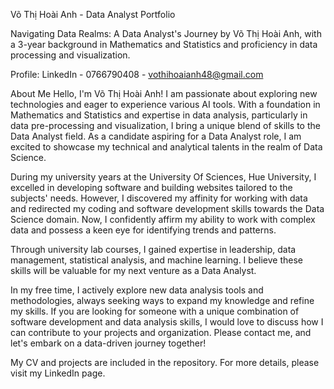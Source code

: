 Võ Thị Hoài Anh - Data Analyst Portfolio

Navigating Data Realms: A Data Analyst's Journey by Võ Thị Hoài Anh, with a 3-year background in Mathematics and Statistics and proficiency in data processing and visualization.

Profile: LinkedIn - 0766790408 - vothihoaianh48@gmail.com

About Me
Hello, I'm Võ Thị Hoài Anh! I am passionate about exploring new technologies and eager to experience various AI tools. With a foundation in Mathematics and Statistics and expertise in data analysis, particularly in data pre-processing and visualization, I bring a unique blend of skills to the Data Analyst field. As a candidate aspiring for a Data Analyst role, I am excited to showcase my technical and analytical talents in the realm of Data Science.

During my university years at the University Of Sciences, Hue University, I excelled in developing software and building websites tailored to the subjects' needs. However, I discovered my affinity for working with data and redirected my coding and software development skills towards the Data Science domain. Now, I confidently affirm my ability to work with complex data and possess a keen eye for identifying trends and patterns.

Through university lab courses, I gained expertise in leadership, data management, statistical analysis, and machine learning. I believe these skills will be valuable for my next venture as a Data Analyst.

In my free time, I actively explore new data analysis tools and methodologies, always seeking ways to expand my knowledge and refine my skills. If you are looking for someone with a unique combination of software development and data analysis skills, I would love to discuss how I can contribute to your projects and organization. Please contact me, and let's embark on a data-driven journey together!

My CV and projects are included in the repository. For more details, please visit my LinkedIn page.
